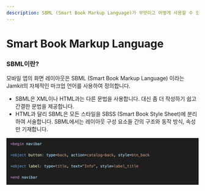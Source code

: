 ```yaml
---
description: SBML (Smart Book Markup Language)가 무엇이고 어떻게 사용할 수 있는지 알아봅니다.
---
```


# Smart Book Markup Language

### SBML이란?

모바일 앱의 화면 레이아웃은 SBML (Smart Book Markup Language) 이라는 Jamkit의 자체적인 마크업 언어를 사용하여 정의합니다.

* SBML은 XML이나 HTML과는 다른 문법을 사용합니다. 대신 좀 더 작성하기 쉽고 간결한 문법을 제공합니다.
* HTML과 달리 SBML은 모든 스타일을 SBSS (Smart Book Style Sheet)에 분리하여 서술합니다. SBML에서는 레이아웃 구성 요소들 간의 구조와 동작 방식, 속성만 기재합니다.

![SBML (Smart Book Markup Language) 예제](images/sbml.png)

<!--
&lt;To Do: SBML의 기본적인 사항을 설명&gt;
-->
